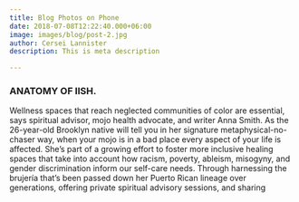 ```yaml
---
title: Blog Photos on Phone
date: 2018-07-08T12:22:40.000+06:00
image: images/blog/post-2.jpg
author: Cersei Lannister
description: This is meta description

---
```

### ANATOMY OF IISH.

Wellness spaces that reach neglected communities of color are essential, says spiritual advisor, mojo health advocate, and writer Anna Smith. As the 26-year-old Brooklyn native will tell you in her signature metaphysical-no-chaser way, when your mojo is in a bad place every aspect of your life is affected. She’s part of a growing effort to foster more inclusive healing spaces that take into account how racism, poverty, ableism, misogyny, and gender discrimination inform our self-care needs. Through harnessing the brujería that’s been passed down her Puerto Rican lineage over generations, offering private spiritual advisory sessions, and sharing